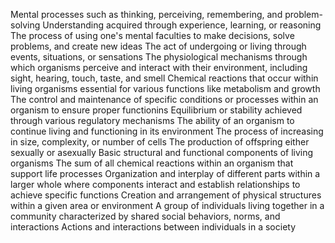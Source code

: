 Mental processes such as thinking, perceiving, remembering, and problem-solving
Understanding acquired through experience, learning, or reasoning
The process of using one's mental faculties to make decisions, solve problems, and create new ideas
 The act of undergoing or living through events, situations, or sensations
 The physiological mechanisms through which organisms perceive and interact with their environment, including sight, hearing, touch, taste, and smell
 Chemical reactions that occur within living organisms essential for various functions like metabolism and growth
 The control and maintenance of specific conditions or processes within an organism to ensure proper functionins
 Equilibrium or stability achieved through various regulatory mechanisms
 The ability of an organism to continue living and functioning in its environment
 The process of increasing in size, complexity, or number of cells
The production of offspring either sexually or asexually
 Basic structural and functional components of living organisms
The sum of all chemical reactions within an organism that support life processes
Organization and interplay of different parts within a larger whole where components interact and establish relationships to achieve specific functions
Creation and arrangement of physical structures within a given area or environment
A group of individuals living together in a community characterized by shared social behaviors, norms, and interactions 
Actions and interactions between individuals in a society
